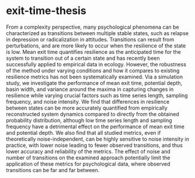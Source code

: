 # exit-time-thesis
From a complexity perspective, many psychological phenomena can be characterized as transitions between multiple stable states, such as relapse in depression or radicalization in attitudes. Transitions can result from perturbations, and are more likely to occur when the resilience of the state is low. Mean exit time quantifies resilience as the anticipated time for the system to transition out of a certain state and has recently been successfully applied to empirical data in ecology. However, the robustness of the method under varying conditions and how it compares to existing resilience metrics has not been systematically examined. Via a simulation study, we investigate the performance of mean exit time, potential depth, basin width, and variance around the maxima in capturing changes in resilience while varying crucial factors such as time series length, sampling frequency, and noise intensity. We find that differences in resilience between states can be more accurately quantified from empirically reconstructed system dynamics compared to directly from the obtained probability distribution, although low time series length and sampling frequency have a detrimental effect on the performance of mean exit time and potential depth. We also find that all studied metrics, even if theoretically noise-independent, can be highly sensitive to noise intensity in practice, with lower noise leading to fewer observed transitions, and thus lower accuracy and reliability of the metrics. The effect of noise and number of transitions on the examined approach potentially limit the application of these metrics for psychological data, where observed transitions can be far and far between.


